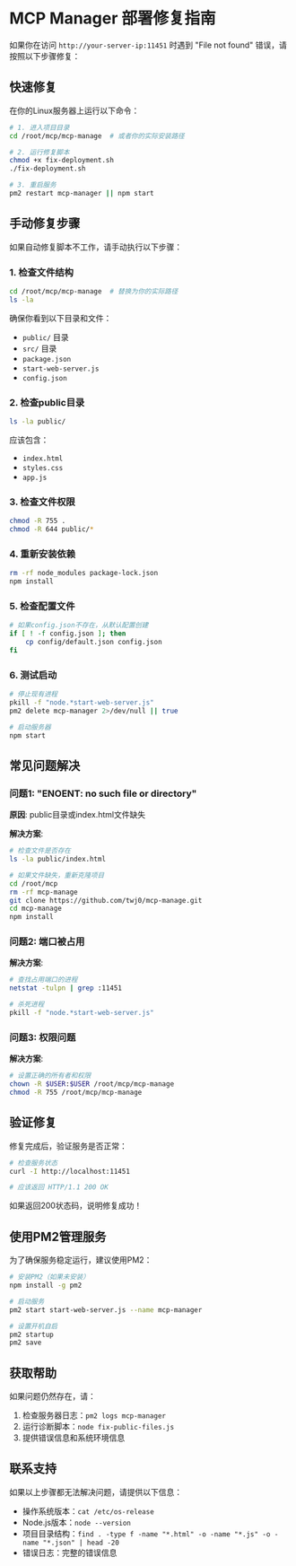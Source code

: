 # MCP Manager 部署修复指南

如果你在访问 `http://your-server-ip:11451` 时遇到 "File not found" 错误，请按照以下步骤修复：

## 快速修复

在你的Linux服务器上运行以下命令：

```bash
# 1. 进入项目目录
cd /root/mcp/mcp-manage  # 或者你的实际安装路径

# 2. 运行修复脚本
chmod +x fix-deployment.sh
./fix-deployment.sh

# 3. 重启服务
pm2 restart mcp-manager || npm start
```

## 手动修复步骤

如果自动修复脚本不工作，请手动执行以下步骤：

### 1. 检查文件结构

```bash
cd /root/mcp/mcp-manage  # 替换为你的实际路径
ls -la
```

确保你看到以下目录和文件：
- `public/` 目录
- `src/` 目录  
- `package.json`
- `start-web-server.js`
- `config.json`

### 2. 检查public目录

```bash
ls -la public/
```

应该包含：
- `index.html`
- `styles.css`
- `app.js`

### 3. 检查文件权限

```bash
chmod -R 755 .
chmod -R 644 public/*
```

### 4. 重新安装依赖

```bash
rm -rf node_modules package-lock.json
npm install
```

### 5. 检查配置文件

```bash
# 如果config.json不存在，从默认配置创建
if [ ! -f config.json ]; then
    cp config/default.json config.json
fi
```

### 6. 测试启动

```bash
# 停止现有进程
pkill -f "node.*start-web-server.js"
pm2 delete mcp-manager 2>/dev/null || true

# 启动服务器
npm start
```

## 常见问题解决

### 问题1: "ENOENT: no such file or directory"

**原因**: public目录或index.html文件缺失

**解决方案**:
```bash
# 检查文件是否存在
ls -la public/index.html

# 如果文件缺失，重新克隆项目
cd /root/mcp
rm -rf mcp-manage
git clone https://github.com/twj0/mcp-manage.git
cd mcp-manage
npm install
```

### 问题2: 端口被占用

**解决方案**:
```bash
# 查找占用端口的进程
netstat -tulpn | grep :11451

# 杀死进程
pkill -f "node.*start-web-server.js"
```

### 问题3: 权限问题

**解决方案**:
```bash
# 设置正确的所有者和权限
chown -R $USER:$USER /root/mcp/mcp-manage
chmod -R 755 /root/mcp/mcp-manage
```

## 验证修复

修复完成后，验证服务是否正常：

```bash
# 检查服务状态
curl -I http://localhost:11451

# 应该返回 HTTP/1.1 200 OK
```

如果返回200状态码，说明修复成功！

## 使用PM2管理服务

为了确保服务稳定运行，建议使用PM2：

```bash
# 安装PM2（如果未安装）
npm install -g pm2

# 启动服务
pm2 start start-web-server.js --name mcp-manager

# 设置开机自启
pm2 startup
pm2 save
```

## 获取帮助

如果问题仍然存在，请：

1. 检查服务器日志：`pm2 logs mcp-manager`
2. 运行诊断脚本：`node fix-public-files.js`
3. 提供错误信息和系统环境信息

## 联系支持

如果以上步骤都无法解决问题，请提供以下信息：

- 操作系统版本：`cat /etc/os-release`
- Node.js版本：`node --version`
- 项目目录结构：`find . -type f -name "*.html" -o -name "*.js" -o -name "*.json" | head -20`
- 错误日志：完整的错误信息